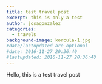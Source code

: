 ```yaml
---
title: test travel post
excerpt: this is only a test
author: josagonzalez
categories:
  - travels
background-image: korcula-1.jpg
#date/lastupdated are optional
#date: 2016-11-27 20:36:40
#lastupdated: 2016-11-27 20:36:40
---
```


Hello, this is a test travel post
